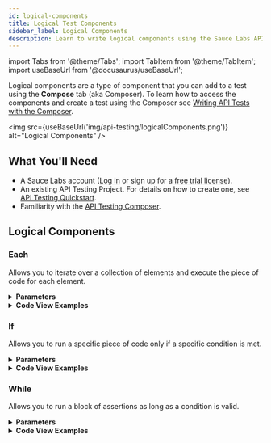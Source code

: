```yaml
---
id: logical-components
title: Logical Test Components
sidebar_label: Logical Components
description: Learn to write logical components using the Sauce Labs API Testing Composer.
---
```


import Tabs from '@theme/Tabs';
import TabItem from '@theme/TabItem';
import useBaseUrl from '@docusaurus/useBaseUrl';

Logical components are a type of component that you can add to a test using the **Compose** tab (aka Composer). To learn how to access the components and create a test using the Composer see [Writing API Tests with the Composer](/api-testing/composer/).

<img src={useBaseUrl('img/api-testing/logicalComponents.png')} alt="Logical Components" />

## What You'll Need

- A Sauce Labs account ([Log in](https://accounts.saucelabs.com/am/XUI/#login/) or sign up for a [free trial license](https://saucelabs.com/sign-up)).
- An existing API Testing Project. For details on how to create one, see [API Testing Quickstart](/api-testing/quickstart/).
- Familiarity with the [API Testing Composer](/api-testing/composer/).

## Logical Components

### Each

Allows you to iterate over a collection of elements and execute the piece of code for each element.

<details><summary><strong>Parameters</strong></summary>

<table id="table-api">
  <tbody>
  <tr>
  <td colSpan='2'>Fields</td>
  </tr>
    <tr>
     <td><strong>Expression</strong></td>
     <td><p><small>| REQUIRED | <a href="/api-testing/composer/expressions/#using-expressions">EXPRESSION</a> |</small></p><p>The path of the collection you want to iterate on.</p></td>
    </tr>
  </tbody>
</table>

<br/>

<strong>Examples</strong>

<img src={useBaseUrl('img/api-testing/1each.png')} alt="1each.png"/>

The **for each 'legs'** collection checks if `vector` item is an integer value.

If a collection is nested in another one, you need to refer to them as `_1`, `_2`, and so on.

<img src={useBaseUrl('img/api-testing/nestedEach.png')} alt="nestedEach.png"/>

The **for each payload.content.flights** collection checks if `price.amount` is an integer. Then, the **for each legs** array, a nested collection within the flights collection, checks if vector item is an integer value.

</details>
<details><summary><strong>Code View Examples</strong></summary>

```yaml
- id: each
  children:
  - id: assert-is
    expression: vector
    type: integer
  expression: payload.legs
```

</details>

### If

Allows you to run a specific piece of code only if a specific condition is met.

<details><summary><strong>Parameters</strong></summary>

<table id="table-api">
  <tbody>
  <tr>
  <td colSpan='2'>Fields</td>
  </tr>
    <tr>
      <td><p><small>| REQUIRED | <a href="/api-testing/composer/expressions/#using-expressions">EXPRESSION</a> |</small></p><p>The path of the collection you want to iterate on.</p></td>
    </tr>
  </tbody>
</table>

<br/>

<strong>Examples</strong>

If `payload.success` is equal to true then the code within the element is executed, otherwise is skipped.
<img src={useBaseUrl('img/api-testing/if.png')} alt="if.png"/>

If `_1.intermediate` exists then the code within the element is executed, otherwise is skipped. This is useful when the element is not always present.
<img src={useBaseUrl('img/api-testing/ifexists.png')} alt="ifexists.png" />

</details>
<details><summary><strong>Code View Examples</strong></summary>

```yaml
- id: if
  children:
  - id: assert-equals
    expression: payload.message
    value: Seats Available
  - id: assert-equals
    expression: payload.content.flightid
    value: ${id}
    type: string
  expression: payload.success == true
```

</details>

### While

Allows you to run a block of assertions as long as a condition is valid.

<details><summary><strong>Parameters</strong></summary>

<table id="table-api">
  <tbody>
  <tr>
  <td colSpan='2'>Fields</td>
  </tr>
    <tr>
     <td><strong>Expression</strong></td>
     <td><p><small>| REQUIRED | <a href="/api-testing/composer/expressions/#using-expressions">EXPRESSION</a> |</small></p><p>The condition that has to be met for the assertions block to be executed.</p></td>
    </tr>
  </tbody>
</table>

<br/>

<strong>Examples</strong><br/>

<img src={useBaseUrl('img/api-testing/while.png')} alt="while.png" />

</details>
<details><summary><strong>Code View Examples</strong></summary>

```yaml
- id: while
  children:
  - id: comment
    text: Executes assertion until items are less than 5
  expression: items<5
```

</details>
